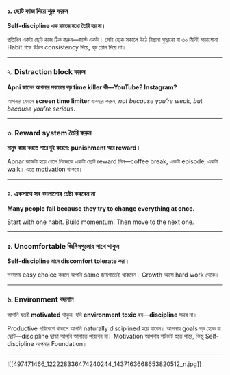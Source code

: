 ### ১. ছোট কাজ দিয়ে শুরু করুন

**Self-discipline এক রাতের মধ্যে তৈরি হয় না।**

প্রতিদিন একটা ছোট কাজ ঠিক করুন—জাস্ট একটা। সেটা হোক সকালে উঠে বিছানা গুছানো বা ৩০ মিনিট পড়াশোনা। Habit গড়ে উঠবে consistency দিয়ে, বড় প্ল্যান দিয়ে না।

---

### ২. Distraction block করুন

**Apni জানেন আপনার সবচেয়ে বড় time killer কী—YouTube? Instagram?**

আপনার ফোনে **screen time limiter** ব্যবহার করুন, *not because you’re weak, but because you’re serious*.

---

### ৩. Reward system তৈরি করুন

**মানুষ কাজ করতে পারে দুই কারণে: punishment আর reward।**

Apnar কাজটা হয়ে গেলে নিজেকে একটা ছোট reward দিন—coffee break, একটা episode, একটা walk। এতে motivation থাকবে।

---

### ৪. একসাথে সব বদলানোর চেষ্টা করবেন না

**Many people fail because they try to change everything at once.**

Start with one habit. Build momentum.
Then move to the next one.

---

### ৫. Uncomfortable জিনিসগুলোর সাথে থাকুন

**Self-discipline মানে discomfort tolerate করা।**

সবসময় easy choice করলে আপনি same জায়গাতেই থাকবেন।
Growth আসে hard work থেকে।

---

### ৬. Environment বদলান

আপনি যতই **motivated** থাকুন, যদি **environment toxic** হয়—**discipline** সম্ভব না।

Productive পরিবেশে থাকলে আপনি naturally disciplined হয়ে যাবেন।
আপনার goals বড় হোক বা ছোট—discipline ছাড়া আপনি আগাতে পারবেন না।
Motivation আপনার শর্টকাট হতে পারে, কিন্তু Self-discipline আপনার Foundation।

---

![[497471466_122228336474240244_1437163668653820512_n.jpg]]